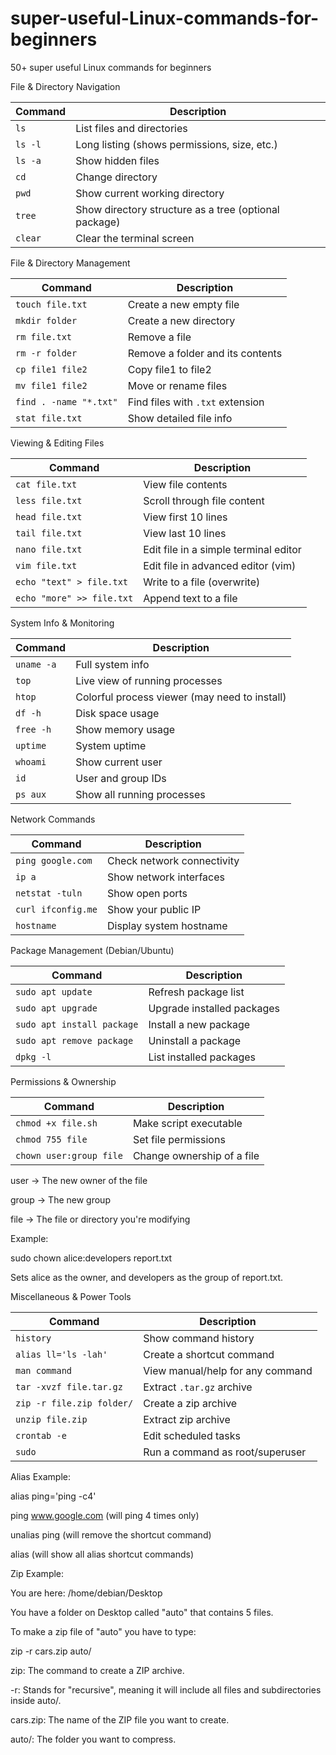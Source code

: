 # super-useful-Linux-commands-for-beginners
50+ super useful Linux commands for beginners

File & Directory Navigation

| Command | Description                                           |
| ------- | ----------------------------------------------------- |
| `ls`    | List files and directories                            |
| `ls -l` | Long listing (shows permissions, size, etc.)          |
| `ls -a` | Show hidden files                                     |
| `cd`    | Change directory                                      |
| `pwd`   | Show current working directory                        |
| `tree`  | Show directory structure as a tree (optional package) |
| `clear` | Clear the terminal screen                             |

File & Directory Management

| Command                | Description                      |
| ---------------------- | -------------------------------- |
| `touch file.txt`       | Create a new empty file          |
| `mkdir folder`         | Create a new directory           |
| `rm file.txt`          | Remove a file                    |
| `rm -r folder`         | Remove a folder and its contents |
| `cp file1 file2`       | Copy file1 to file2              |
| `mv file1 file2`       | Move or rename files             |
| `find . -name "*.txt"` | Find files with `.txt` extension |
| `stat file.txt`        | Show detailed file info          |

Viewing & Editing Files

| Command                   | Description                           |
| ------------------------- | ------------------------------------- |
| `cat file.txt`            | View file contents                    |
| `less file.txt`           | Scroll through file content           |
| `head file.txt`           | View first 10 lines                   |
| `tail file.txt`           | View last 10 lines                    |
| `nano file.txt`           | Edit file in a simple terminal editor |
| `vim file.txt`            | Edit file in advanced editor (vim)    |
| `echo "text" > file.txt`  | Write to a file (overwrite)           |
| `echo "more" >> file.txt` | Append text to a file                 |

System Info & Monitoring

| Command    | Description                                   |
| ---------- | --------------------------------------------- |
| `uname -a` | Full system info                              |
| `top`      | Live view of running processes                |
| `htop`     | Colorful process viewer (may need to install) |
| `df -h`    | Disk space usage                              |
| `free -h`  | Show memory usage                             |
| `uptime`   | System uptime                                 |
| `whoami`   | Show current user                             |
| `id`       | User and group IDs                            |
| `ps aux`   | Show all running processes                    |

Network Commands

| Command            | Description                |
| ------------------ | -------------------------- |
| `ping google.com`  | Check network connectivity |
| `ip a`             | Show network interfaces    |
| `netstat -tuln`    | Show open ports            |
| `curl ifconfig.me` | Show your public IP        |
| `hostname`         | Display system hostname    |

Package Management (Debian/Ubuntu)

| Command                    | Description                |
| -------------------------- | -------------------------- |
| `sudo apt update`          | Refresh package list       |
| `sudo apt upgrade`         | Upgrade installed packages |
| `sudo apt install package` | Install a new package      |
| `sudo apt remove package`  | Uninstall a package        |
| `dpkg -l`                  | List installed packages    |

Permissions & Ownership

| Command                 | Description                |
| ----------------------- | -------------------------- |
| `chmod +x file.sh`      | Make script executable     |
| `chmod 755 file`        | Set file permissions       |
| `chown user:group file` | Change ownership of a file |

user → The new owner of the file

group → The new group

file → The file or directory you're modifying

Example:

sudo chown alice:developers report.txt

Sets alice as the owner, and developers as the group of report.txt.

Miscellaneous & Power Tools

| Command                   | Description                      |
| ------------------------- | -------------------------------- |
| `history`                 | Show command history             |
| `alias ll='ls -lah'`      | Create a shortcut command        |
| `man command`             | View manual/help for any command |
| `tar -xvzf file.tar.gz`   | Extract `.tar.gz` archive        |
| `zip -r file.zip folder/` | Create a zip archive             |
| `unzip file.zip`          | Extract zip archive              |
| `crontab -e`              | Edit scheduled tasks             |
| `sudo`                    | Run a command as root/superuser  |

Alias Example:

alias ping='ping -c4'

ping www.google.com (will ping 4 times only)

unalias ping (will remove the shortcut command)

alias (will show all alias shortcut commands)

Zip Example:

You are here: /home/debian/Desktop

You have a folder on Desktop called "auto" that contains 5 files.

To make a zip file of "auto" you have to type:

zip -r cars.zip auto/

zip: The command to create a ZIP archive.

-r: Stands for "recursive", meaning it will include all files and subdirectories inside auto/.

cars.zip: The name of the ZIP file you want to create.

auto/: The folder you want to compress.  

